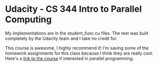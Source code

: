 # Udacity - CS 344 Intro to Parallel Computing

My implementations are in the student_func.cu files. The rest was built completely by the Udacity team and I take no credit for.

This course is awesome, I highly recommend it! I'm saving some of the homework assignments for this class because I think they are really cool. Here's a [link to the course](https://www.udacity.com/course/intro-to-parallel-programming--cs344) if interested in parallel programming.
